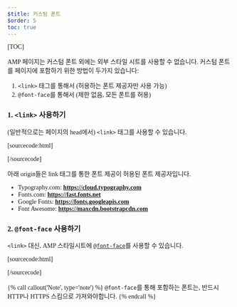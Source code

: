 ```yaml
---
$title: 커스텀 폰트
$order: 5
toc: true
---
```

[TOC]


AMP 페이지는 커스텀 폰트 외에는 외부 스타일 시트를 사용할 수 없습니다.
커스텀 폰트를 페이지에 포함하기 위한 방법이 두가지 있습니다:

1. `<link>` 태그를 통해서 (허용하는 폰트 제공자만 사용 가능)
2. `@font-face`를 통해서 (제한 없음, 모든 폰트를 허용)

### 1. `<link>` 사용하기

(일반적으로는 페이지의 head에서) `<link>` 태그를 사용할 수 있습니다.

[sourcecode:html]
<link rel="stylesheet" href="https://fonts.googleapis.com/css?family=Tangerine">
[/sourcecode]

아래 origin들은 link 태그를 통한 폰트 제공이 허용된 폰트 제공자입니다.

* Typography.com: **https://cloud.typography.com**
* Fonts.com: **https://fast.fonts.net**
* Google Fonts: **https://fonts.googleapis.com**
* Font Awesome: **https://maxcdn.bootstrapcdn.com**

### 2. `@font-face` 사용하기

`<link>` 대신, AMP 스타일시트에 [`@font-face`](https://developer.mozilla.org/en-US/docs/Web/CSS/@font-face)를 사용할 수 있습니다.

[sourcecode:html]
<style amp-custom>
  @font-face {
    font-family: "Bitstream Vera Serif Bold";
    src: url("https://somedomain.org/VeraSeBd.ttf");
  }

  body {
    font-family: "Bitstream Vera Serif Bold", serif;
  }
</style>
[/sourcecode]

{% call callout('Note', type='note') %}
`@font-face`를 통해 포함하는 폰트는,
반드시 HTTP나 HTTPS 스킴으로 가져와야합니다.
{% endcall %}


